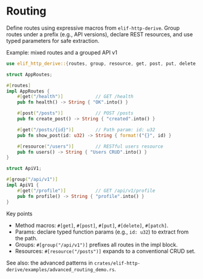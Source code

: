 # Routing

Define routes using expressive macros from `elif-http-derive`. Group routes under a prefix (e.g., API versions), declare REST resources, and use typed parameters for safe extraction.

Example: mixed routes and a grouped API v1

```rust
use elif_http_derive::{routes, group, resource, get, post, put, delete, patch};

struct AppRoutes;

#[routes]
impl AppRoutes {
    #[get("/health")]            // GET /health
    pub fn health() -> String { "OK".into() }

    #[post("/posts")]            // POST /posts
    pub fn create_post() -> String { "created".into() }

    #[get("/posts/{id}")]        // Path param: id: u32
    pub fn show_post(id: u32) -> String { format!("{}", id) }

    #[resource("/users")]        // RESTful users resource
    pub fn users() -> String { "Users CRUD".into() }
}

struct ApiV1;

#[group("/api/v1")]
impl ApiV1 {
    #[get("/profile")]           // GET /api/v1/profile
    pub fn profile() -> String { "profile".into() }
}
```

Key points
- Method macros: `#[get]`, `#[post]`, `#[put]`, `#[delete]`, `#[patch]`.
- Params: declare typed function params (e.g., `id: u32`) to extract from the path.
- Groups: `#[group("/api/v1")]` prefixes all routes in the impl block.
- Resources: `#[resource("/posts")]` expands to a conventional CRUD set.

See also: the advanced patterns in `crates/elif-http-derive/examples/advanced_routing_demo.rs`.

